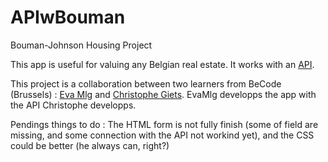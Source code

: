 # APIwBouman
Bouman-Johnson Housing Project

This app is useful for valuing any Belgian real estate. It works with an [API](https://github.com/orhannurkan/API-deployment).

This project is a collaboration between two learners from BeCode (Brussels) : [Eva Mlg](https://github.com/EvaMlg) and [Christophe Giets](https://github.com/gietsc). EvaMlg developps the app with the API Christophe developps. 

Pendings things to do : The HTML form is not fully finish (some of field are missing, and some connection with the API not workind yet), and the CSS could be better (he always can, right?)


